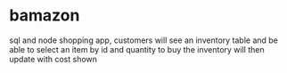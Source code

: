 # bamazon
sql and node shopping app, customers will see an inventory table and be able to select an item by id and quantity to buy the inventory will then update with cost shown
